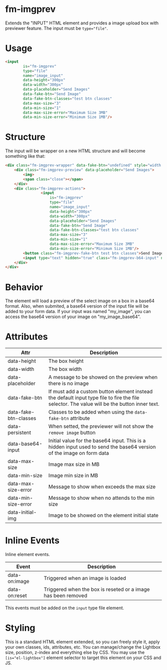 # fm-imgprev

Extends the "INPUT" HTML element and provides a image upload box with previewer feature. The input must be `type="file"`.

# Usage

```html
<input 
		is="fm-imgprev" 
		type="file" 
		name="image_input" 
		data-height="300px" 
		data-width="300px"
		data-placeholder="Send Images"
		data-fake-btn="Send Image"
		data-fake-btn-classes="test btn classes"
		data-max-size="3"
		data-min-size="1"
		data-max-size-error="Maximum Size 3MB"
		data-min-size-error="Minimum Size 1MB"/>
```

# Structure

The input will be wrapper on a new HTML structure and will become something like that:

```html
<div class="fm-imgprev-wrapper" data-fake-btn="undefined" style="width: 300px; height: 300px;">
    <div class="fm-imgprev-preview" data-placeholder="Send Images">
    	<img>
    	<span class="close"></span>
    </div>
    <div class="fm-imgprev-actions">
				<input 
					is="fm-imgprev" 
					type="file" 
					name="image_input" 
					data-height="300px" 
					data-width="300px"
					data-placeholder="Send Images"
					data-fake-btn="Send Image"
					data-fake-btn-classes="test btn classes"
					data-max-size="3"
					data-min-size="1"
					data-max-size-error="Maximum Size 3MB"
					data-min-size-error="Minimum Size 1MB"/>
        <button class="fm-imgprev-fake-btn test btn classes">Send Image</button>
        <input type="text" hidden="true" class="fm-imgprev-b64-input" name="image_input_base64">
    </div>
</div>
```

# Behavior

The element will load a preview of the select image on a box in a base64 format. Also, when submited, a base64 version of the input file will be added to your form data. If your input was named "my_image", you can access the base64 version of your image on "my_image_base64".

# Attributes

| Attr | Description |
| --- | --- |
| data-height | The box height |
| data-width | The box width |
| data-placeholder | A message to be showed on the preview when there is no image |
| data-fake-btn | If must add a custom button element instead the default input type file to fire the file selector. The value will be the button inner text. |
| data-fake-btn-classes | Classes to be added when using the `data-fake-btn` attribute  |
| data-persistent | When setted, the previewer will not show the `remove image` button |
| data-base64-input | Initial value for the base64 input. This is a hidden input used to send the base64 version of the image on form data |
| data-max-size | Image max size in MB |
| data-min-size | Image min size in MB |
| data-max-size-error | Message to show when exceeds the max size |
| data-min-size-error | Message to show when no attends to the min size |
| data-initial-img | Image to be showed on the element initial state |

# Inline Events

Inline element events.

| Event | Description |
| --- | --- |
| data-on:image | Triggered when an image is loaded |
| data-on:reset | Triggered when the box is reseted or a image has been removed |

This events must be added on the `input` type file element.

# Styling

This is a standard HTML element extended, so you can freely style it, apply your own classes, ids, attributes, etc. You can manage/change the Lightbox size, position, z-index and everything else by CSS. You may use the `[is="el-lightbox"]` element selector to target this element on your CSS and JS.